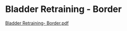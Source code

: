 # Bladder Retraining - Border

[Bladder Retraining- Border.pdf](Bladder%20Retraining%20-%20Border%20fc2c277a336f4903929042282753f605/Bladder_Retraining-_Border.pdf)